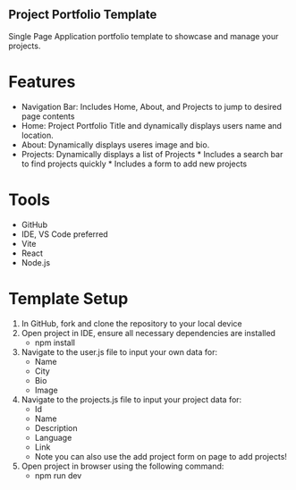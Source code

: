 ## Project Portfolio Template
Single Page Application portfolio template to showcase and manage your projects.

# Features
- Navigation Bar: Includes Home, About, and Projects to jump to desired page contents
- Home: Project Portfolio Title and dynamically displays users name and location.
- About: Dynamically displays useres image and bio. 
- Projects: Dynamically displays a list of Projects
		* Includes a search bar to find projects quickly
		* Includes a form to add new projects

# Tools
- GitHub
- IDE, VS Code preferred
- Vite
- React
- Node.js

# Template Setup
1. In GitHub, fork and clone the repository to your local device
2. Open project in IDE, ensure all necessary dependencies are installed
	- npm install 
3. Navigate to the user.js file to input your own data for:
	- Name
	- City
	- Bio
	- Image
4. Navigate to the projects.js file to input your project data for:
	- Id
	- Name
	- Description
	- Language
	- Link
	* Note you can also use the add project form on page to add projects!
5. Open project in browser using the following command:
	- npm run dev
